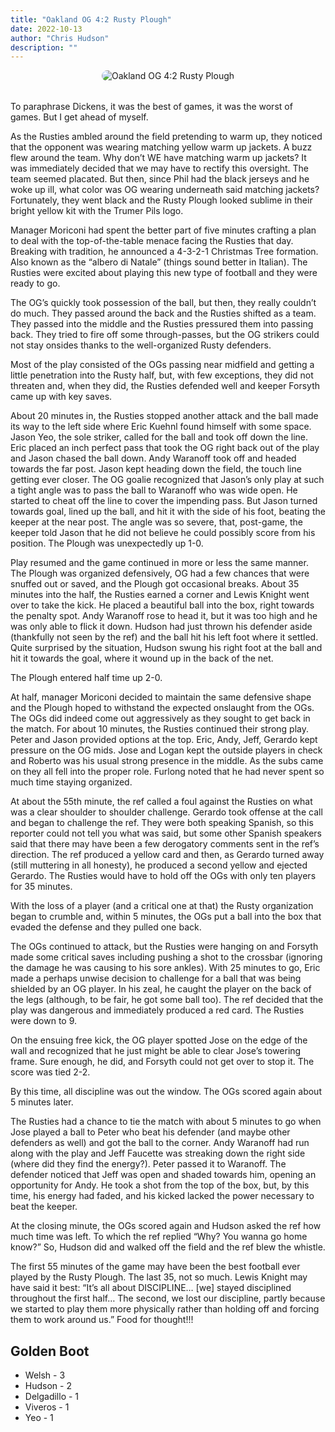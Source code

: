 ```yaml
---
title: "Oakland OG 4:2 Rusty Plough"
date: 2022-10-13
author: "Chris Hudson"
description: ""
---
```


<div style="text-align: center; margin-bottom: 2rem;">
  <img src="https://static.wixstatic.com/media/c8064c_70eff63873cf4041aa110ae525fc79dd~mv2.jpg" alt="Oakland OG 4:2 Rusty Plough" style="max-width: 100%; border-radius: 10px;">
</div>

To paraphrase Dickens, it was the best of games, it was the worst of games. But I get ahead of myself.

As the Rusties ambled around the field pretending to warm up, they noticed that the opponent was wearing matching yellow warm up jackets. A buzz flew around the team. Why don’t WE have matching warm up jackets? It was immediately decided that we may have to rectify this oversight. The team seemed placated. But then, since Phil had the black jerseys and he woke up ill, what color was OG wearing underneath said matching jackets? Fortunately, they went black and the Rusty Plough looked sublime in their bright yellow kit with the Trumer Pils logo.

Manager Moriconi had spent the better part of five minutes crafting a plan to deal with the top-of-the-table menace facing the Rusties that day. Breaking with tradition, he announced a 4-3-2-1 Christmas Tree formation. Also known as the “albero di Natale” (things sound better in Italian). The Rusties were excited about playing this new type of football and they were ready to go.

The OG’s quickly took possession of the ball, but then, they really couldn’t do much. They passed around the back and the Rusties shifted as a team. They passed into the middle and the Rusties pressured them into passing back. They tried to fire off some through-passes, but the OG strikers could not stay onsides thanks to the well-organized Rusty defenders.

Most of the play consisted of the OGs passing near midfield and getting a little penetration into the Rusty half, but, with few exceptions, they did not threaten and, when they did, the Rusties defended well and keeper Forsyth came up with key saves.

About 20 minutes in, the Rusties stopped another attack and the ball made its way to the left side where Eric Kuehnl found himself with some space. Jason Yeo, the sole striker, called for the ball and took off down the line. Eric placed an inch perfect pass that took the OG right back out of the play and Jason chased the ball down. Andy Waranoff took off and headed towards the far post. Jason kept heading down the field, the touch line getting ever closer. The OG goalie recognized that Jason’s only play at such a tight angle was to pass the ball to Waranoff who was wide open. He started to cheat off the line to cover the impending pass. But Jason turned towards goal, lined up the ball, and hit it with the side of his foot, beating the keeper at the near post. The angle was so severe, that, post-game, the keeper told Jason that he did not believe he could possibly score from his position. The Plough was unexpectedly up 1-0.

Play resumed and the game continued in more or less the same manner. The Plough was organized defensively, OG had a few chances that were snuffed out or saved, and the Plough got occasional breaks. About 35 minutes into the half, the Rusties earned a corner and Lewis Knight went over to take the kick. He placed a beautiful ball into the box, right towards the penalty spot. Andy Waranoff rose to head it, but it was too high and he was only able to flick it down. Hudson had just thrown his defender aside (thankfully not seen by the ref) and the ball hit his left foot where it settled. Quite surprised by the situation, Hudson swung his right foot at the ball and hit it towards the goal, where it wound up in the back of the net.

The Plough entered half time up 2-0.

At half, manager Moriconi decided to maintain the same defensive shape and the Plough hoped to withstand the expected onslaught from the OGs. The OGs did indeed come out aggressively as they sought to get back in the match. For about 10 minutes, the Rusties continued their strong play. Peter and Jason provided options at the top. Eric, Andy, Jeff, Gerardo kept pressure on the OG mids. Jose and Logan kept the outside players in check and Roberto was his usual strong presence in the middle. As the subs came on they all fell into the proper role. Furlong noted that he had never spent so much time staying organized.

At about the 55th minute, the ref called a foul against the Rusties on what was a clear shoulder to shoulder challenge. Gerardo took offense at the call and began to challenge the ref. They were both speaking Spanish, so this reporter could not tell you what was said, but some other Spanish speakers said that there may have been a few derogatory comments sent in the ref’s direction. The ref produced a yellow card and then, as Gerardo turned away (still muttering in all honesty), he produced a second yellow and ejected Gerardo. The Rusties would have to hold off the OGs with only ten players for 35 minutes.

With the loss of a player (and a critical one at that) the Rusty organization began to crumble and, within 5 minutes, the OGs put a ball into the box that evaded the defense and they pulled one back.

The OGs continued to attack, but the Rusties were hanging on and Forsyth made some critical saves including pushing a shot to the crossbar (ignoring the damage he was causing to his sore ankles). With 25 minutes to go, Eric made a perhaps unwise decision to challenge for a ball that was being shielded by an OG player. In his zeal, he caught the player on the back of the legs (although, to be fair, he got some ball too). The ref decided that the play was dangerous and immediately produced a red card. The Rusties were down to 9.

On the ensuing free kick, the OG player spotted Jose on the edge of the wall and recognized that he just might be able to clear Jose’s towering frame. Sure enough, he did, and Forsyth could not get over to stop it. The score was tied 2-2.

By this time, all discipline was out the window. The OGs scored again about 5 minutes later.

The Rusties had a chance to tie the match with about 5 minutes to go when Jose played a ball to Peter who beat his defender (and maybe other defenders as well) and got the ball to the corner. Andy Waranoff had run along with the play and Jeff Faucette was streaking down the right side (where did they find the energy?). Peter passed it to Waranoff. The defender noticed that Jeff was open and shaded towards him, opening an opportunity for Andy. He took a shot from the top of the box, but, by this time, his energy had faded, and his kicked lacked the power necessary to beat the keeper.

At the closing minute, the OGs scored again and Hudson asked the ref how much time was left. To which the ref replied “Why? You wanna go home know?” So, Hudson did and walked off the field and the ref blew the whistle.

The first 55 minutes of the game may have been the best football ever played by the Rusty Plough. The last 35, not so much. Lewis Knight may have said it best: “It’s all about DISCIPLINE… [we] stayed disciplined throughout the first half… The second, we lost our discipline, partly because we started to play them more physically rather than holding off and forcing them to work around us.” Food for thought!!!



## Golden Boot
- Welsh - 3
- Hudson - 2
- Delgadillo - 1
- Viveros - 1
- Yeo - 1